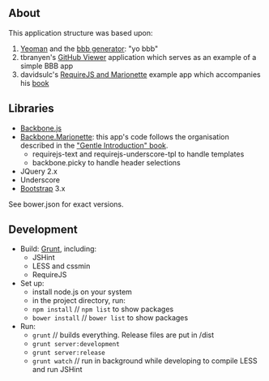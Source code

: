 About
-----

This application structure was based upon:

1. [Yeoman](http://yeoman.io/) and the [bbb generator](https://github.com/backbone-boilerplate/generator-bbb/): "yo bbb"
1. tbranyen's [GitHub Viewer](https://github.com/tbranyen/github-viewer) application which serves as an example of a simple BBB app
1. davidsulc's [RequireJS and Marionette](https://github.com/davidsulc/structuring-backbone-with-requirejs-and-marionette) example app which accompanies his [book](https://leanpub.com/structuring-backbone-with-requirejs-and-marionette)

Libraries
---------

* [Backbone.js](http://backbonejs.org/)
* [Backbone.Marionette](http://marionettejs.com/): this app's code follows the organisation described in the ["Gentle Introduction" book](https://leanpub.com/marionette-gentle-introduction).  
    * requirejs-text and requirejs-underscore-tpl to handle templates
    * backbone.picky to handle header selections
* JQuery 2.x
* Underscore
* [Bootstrap](http://getbootstrap.com/css/) 3.x

See bower.json for exact versions.

Development
-----------

* Build: [Grunt](http://gruntjs.com/), including:
    * JSHint
    * LESS and cssmin
    * RequireJS
* Set up:
    * install node.js on your system
    * in the project directory, run:
    * ```npm install```   // ```npm list``` to show packages
    * ```bower install```   // ```bower list``` to show packages
* Run:
    * ```grunt```   // builds everything. Release files are put in /dist
    * ```grunt server:development```
    * ```grunt server:release```
    * ```grunt watch``` // run in background while developing to compile LESS and run JSHint